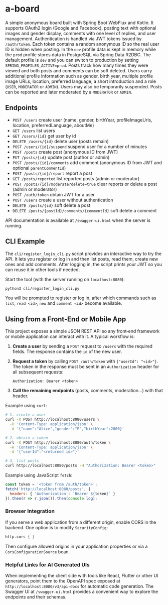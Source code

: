 # a-board

A simple anonymous board built with Spring Boot WebFlux and Kotlin.
It supports OAuth2 login (Google and Facebook), posting text with optional images and gender display,
comments with one level of replies, and user management.
Authentication is handled via JWT tokens issued by `/auth/token`. Each token contains a random anonymous ID so the real user ID is hidden when posting.
In the `dev` profile data is kept in memory while the `prod` profile
stores data in PostgreSQL via Spring Data R2DBC. The default profile is
`dev` and you can switch to production by setting `SPRING_PROFILES_ACTIVE=prod`.
Posts track how many times they were viewed and both posts and comments can be soft deleted.
Users carry additional profile information such as gender, birth year, multiple profile image URLs, location, preferred language, a short introduction and a role (`USER`, `MODERATOR` or `ADMIN`). Users may also be temporarily suspended. Posts can be reported and later moderated by a `MODERATOR` or `ADMIN`.

## Endpoints
- `POST /users` create user (name, gender, birthYear, profileImageUrls, location,
  preferredLanguage, aboutMe)
- `GET /users` list users
- `GET /users/{id}` get user by id
- `DELETE /users/{id}` delete user (posts remain)
- `POST /users/{id}/suspend` suspend user for a number of minutes
- `POST /posts` create post (anonymous ID from JWT)
- `PUT /posts/{id}` update post (author or admin)
- `POST /posts/{id}/comments` add comment (anonymous ID from JWT and optional `parentCommentId`)
- `POST /posts/{id}/report` report a post
- `GET /posts/reported` list reported posts (admin or moderator)
- `POST /posts/{id}/moderate?delete=true` clear reports or delete a post (admin or moderator)
- `POST /auth/token` obtain JWT for a user
- `POST /users` create a user without authentication
- `DELETE /posts/{id}` soft delete a post
- `DELETE /posts/{postId}/comments/{commentId}` soft delete a comment

API documentation is available at `/swagger-ui.html` when the server is running.

## CLI Example

The `cli/register_login_cli.py` script provides an interactive way to try the
API. It lets you register or log in and then list posts, read them, create new
ones and add comments. After logging in, the script prints your JWT so you can
reuse it in other tools if needed.

Start the tool (with the server running on `localhost:8080`):

```bash
python3 cli/register_login_cli.py
```

You will be prompted to register or log in, after which commands such as
`list`, `read <id>`, `new` and `comment <id>` become available.

## Using from a Front‑End or Mobile App

This project exposes a simple JSON REST API so any front‑end framework or mobile
application can interact with it. A typical workflow is:

1. **Create a user** by sending a `POST` request to `/users` with the required
   fields. The response contains the `id` of the new user.
2. **Request a token** by calling `POST /auth/token` with `{"userId": "<id>"}`.
   The token in the response must be sent in an `Authorization` header for all
   subsequent requests:

   ```http
   Authorization: Bearer <token>
   ```
3. **Call the remaining endpoints** (posts, comments, moderation…) with that
   header.

Example using `curl`:

```bash
# 1. create a user
curl -X POST http://localhost:8080/users \
  -H 'Content-Type: application/json' \
  -d '{"name":"Alice","gender":"F","birthYear":2000}'

# 2. obtain a token
curl -X POST http://localhost:8080/auth/token \
  -H 'Content-Type: application/json' \
  -d '{"userId":"<returned id>"}'

# 3. list posts
curl http://localhost:8080/posts -H "Authorization: Bearer <token>"
```

Example using JavaScript `fetch`:

```javascript
const token = '<token from /auth/token>';
fetch('http://localhost:8080/posts', {
  headers: { 'Authorization': `Bearer ${token}` }
}).then(r => r.json()).then(console.log);
```

### Browser Integration

If you serve a web application from a different origin, enable CORS in the
backend. One option is to modify `SecurityConfig`:

```kotlin
http.cors { }
```

Then configure allowed origins in your application properties or via a
`CorsConfigurationSource` bean.

### Helpful Links for AI Generated UIs

When implementing the client side with tools like React, Flutter or other UI
generators, point them to the OpenAPI spec exposed at
`http://localhost:8080/v3/api-docs` for automatic code generation. The Swagger
UI at `/swagger-ui.html` provides a convenient way to explore the endpoints and
their schemas.
